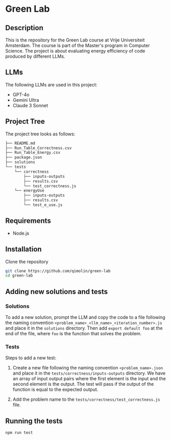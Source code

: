 # Green Lab

## Description

This is the repository for the Green Lab course at Vrije Universiteit Amsterdam. The course is part of the Master's program in Computer Science. The project is about evaluating energy efficiency of code produced by different LLMs.

## LLMs

The following LLMs are used in this project:

- GPT-4o
- Gemini Ultra
- Claude 3 Sonnet

## Project Tree

The project tree looks as follows:

```bash
├── README.md
├── Run_Table_Correctness.csv
├── Run_Table_Energy.csv
├── package.json
├── solutions
└── tests
    └── correctness
        ├── inputs-outputs
        ├── results.csv
        └── test_correctness.js
    └── energyUse
        ├── inputs-outputs
        ├── results.csv
        └── test_e_use.js
```

## Requirements

- Node.js

## Installation

Clone the repository

```bash
git clone https://github.com/qimolin/green-lab
cd green-lab
```

## Adding new solutions and tests

### Solutions

To add a new solution, prompt the LLM and copy the code to a file following the naming convention `<problem_name>_<llm_name>_<iteration_number>.js` and place it in the `solutions` directory. Then add `export default foo` at the end of the file, where `foo` is the function that solves the problem.

### Tests

Steps to add a new test:

1. Create a new file following the naming convention `<problem_name>.json` and place it in the `tests/correctness/inputs-outputs` directory. We have an array of input output pairs where the first element is the input and the second element is the output. The test will pass if the output of the function is equal to the expected output.

2. Add the problem name to the `tests/correctness/test_correctness.js` file.

## Running the tests

```bash
npm run test
```
